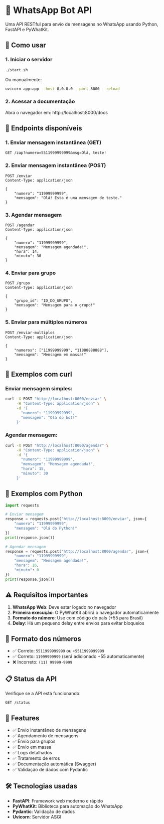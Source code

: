 # 🤖 WhatsApp Bot API

Uma API RESTful para envio de mensagens no WhatsApp usando Python, FastAPI e PyWhatKit.

## 🚀 Como usar

### 1. Iniciar o servidor
```bash
./start.sh
```
Ou manualmente:
```bash
uvicorn app:app --host 0.0.0.0 --port 8000 --reload
```

### 2. Acessar a documentação
Abra o navegador em: http://localhost:8000/docs

## 📱 Endpoints disponíveis

### 1. Enviar mensagem instantânea (GET)
```http
GET /zap?numero=5511999999999&msg=Olá, teste!
```

### 2. Enviar mensagem instantânea (POST)
```http
POST /enviar
Content-Type: application/json

{
    "numero": "11999999999",
    "mensagem": "Olá! Esta é uma mensagem de teste."
}
```

### 3. Agendar mensagem
```http
POST /agendar
Content-Type: application/json

{
    "numero": "11999999999",
    "mensagem": "Mensagem agendada!",
    "hora": 14,
    "minuto": 30
}
```

### 4. Enviar para grupo
```http
POST /grupo
Content-Type: application/json

{
    "grupo_id": "ID_DO_GRUPO",
    "mensagem": "Mensagem para o grupo!"
}
```

### 5. Enviar para múltiplos números
```http
POST /enviar-multiplos
Content-Type: application/json

{
    "numeros": ["11999999999", "11888888888"],
    "mensagem": "Mensagem em massa!"
}
```

## 🔧 Exemplos com curl

### Enviar mensagem simples:
```bash
curl -X POST "http://localhost:8000/enviar" \
     -H "Content-Type: application/json" \
     -d '{
       "numero": "11999999999",
       "mensagem": "Olá do bot!"
     }'
```

### Agendar mensagem:
```bash
curl -X POST "http://localhost:8000/agendar" \
     -H "Content-Type: application/json" \
     -d '{
       "numero": "11999999999",
       "mensagem": "Mensagem agendada!",
       "hora": 15,
       "minuto": 30
     }'
```

## 🐍 Exemplos com Python

```python
import requests

# Enviar mensagem
response = requests.post("http://localhost:8000/enviar", json={
    "numero": "11999999999",
    "mensagem": "Olá do Python!"
})
print(response.json())

# Agendar mensagem
response = requests.post("http://localhost:8000/agendar", json={
    "numero": "11999999999",
    "mensagem": "Mensagem agendada!",
    "hora": 16,
    "minuto": 0
})
print(response.json())
```

## ⚠️ Requisitos importantes

1. **WhatsApp Web**: Deve estar logado no navegador
2. **Primeira execução**: O PyWhatKit abrirá o navegador automaticamente
3. **Formato do número**: Use com código do país (+55 para Brasil)
4. **Delay**: Há um pequeno delay entre envios para evitar bloqueios

## 🔐 Formato dos números

- ✅ Correto: `5511999999999` ou `+5511999999999`
- ✅ Correto: `11999999999` (será adicionado +55 automaticamente)
- ❌ Incorreto: `(11) 99999-9999`

## 📋 Status da API

Verifique se a API está funcionando:
```http
GET /status
```

## 🎯 Features

- ✅ Envio instantâneo de mensagens
- ✅ Agendamento de mensagens
- ✅ Envio para grupos
- ✅ Envio em massa
- ✅ Logs detalhados
- ✅ Tratamento de erros
- ✅ Documentação automática (Swagger)
- ✅ Validação de dados com Pydantic

## 🛠️ Tecnologias usadas

- **FastAPI**: Framework web moderno e rápido
- **PyWhatKit**: Biblioteca para automação do WhatsApp
- **Pydantic**: Validação de dados
- **Uvicorn**: Servidor ASGI

